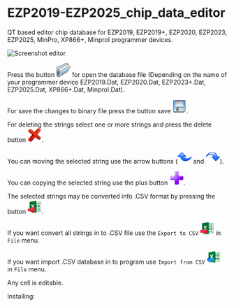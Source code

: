 # EZP2019-EZP2025_chip_data_editor
QT based editor  chip database for EZP2019, EZP2019+, EZP2020, EZP2023, EZP2025, MinPro, XP866+, MinproI programmer devices.

![Screenshot editor](https://github.com/bigbigmdm/EZP2019-EZP2025_chip_data_editor/blob/main/img/ezp_editor.png)

Press the button ![read](img/open.png) for open the database file (Depending on the name of your programmer device EZP2019.Dat, EZP2020.Dat, EZP2023+.Dat, EZP2025.Dat, XP866+.Dat, MinproI.Dat).

For save the changes to binary file press the button save ![save](img/save.png).

For deleting the strings select one or more strings and press the delete button ![delete](img/del.png).

You can moving the selected string use the arrow buttons (![undo](img/undo.png) and ![redo](img/redo.png)).

You can copying the selected string use the plus button ![plus](img/plus.png).

The selected strings may be converted info .CSV format by pressing the button ![tocsv](img/tocsv.png). 

If you want convert all strings in to .CSV file use the `Export to CSV` ![tocsv](img/tocsv.png) in `File` menu.

If you want import .CSV database in to program use `Import from CSV` ![import](img/import.png) in `File` menu.

Any cell is editable.


Installing:
